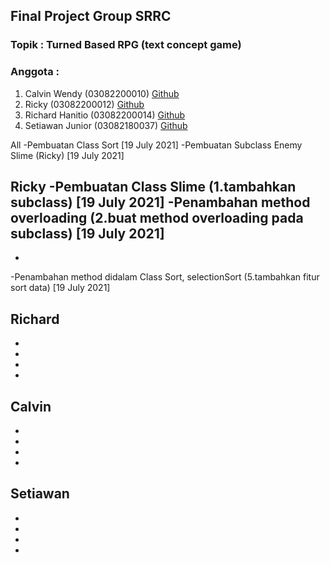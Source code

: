 ## Final Project Group SRRC

### Topik : Turned Based RPG (text concept game)

### Anggota :
1. Calvin Wendy (03082200010) [Github](https://github.com/Calvinwen10)
2. Ricky (03082200012) [Github](https://github.com/tobaracing1)
3. Richard Hanitio (03082200014) [Github](https://github.com/RichardHanitio)
4. Setiawan Junior (03082180037) [Github](https://github.com/Silverlake86)



All
-Pembuatan Class Sort [19 July 2021]
-Pembuatan Subclass Enemy Slime (Ricky) [19 July 2021]



Ricky
-Pembuatan Class Slime (1.tambahkan subclass) [19 July 2021]
-Penambahan method overloading (2.buat method overloading pada subclass) [19 July 2021]
-
-
-Penambahan method didalam Class Sort, selectionSort (5.tambahkan fitur sort data) [19 July 2021]

Richard
-
-
-
-
-

Calvin
-
-
-
-
-

Setiawan
-
-
-
-
-
